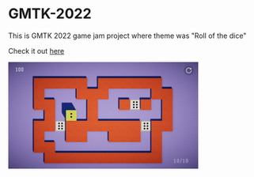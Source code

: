 # GMTK-2022
This is GMTK 2022 game jam project where theme was "Roll of the dice"

Check it out [here](https://bhadrik.itch.io/pilo-paso)

![img 1](/Screenshots/Img_1.png)
